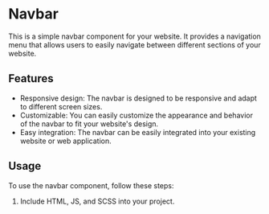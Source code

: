 # Navbar

This is a simple navbar component for your website. It provides a navigation menu that allows users to easily navigate between different sections of your website.

## Features

- Responsive design: The navbar is designed to be responsive and adapt to different screen sizes.
- Customizable: You can easily customize the appearance and behavior of the navbar to fit your website's design.
- Easy integration: The navbar can be easily integrated into your existing website or web application.

## Usage

To use the navbar component, follow these steps:

1. Include HTML, JS, and SCSS into your project.
